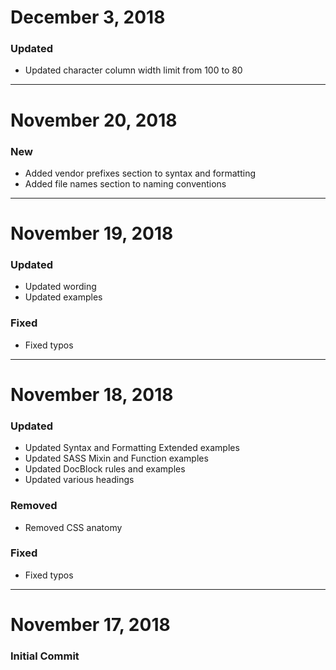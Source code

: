 # December 3, 2018

### Updated
- Updated character column width limit from 100 to 80


-----


# November 20, 2018

### New
- Added vendor prefixes section to syntax and formatting
- Added file names section to naming conventions


-----


# November 19, 2018

### Updated
- Updated wording
- Updated examples

### Fixed
- Fixed typos


-----


# November 18, 2018

### Updated
- Updated Syntax and Formatting Extended examples
- Updated SASS Mixin and Function examples
- Updated DocBlock rules and examples
- Updated various headings

### Removed
- Removed CSS anatomy

### Fixed
- Fixed typos


-----


# November 17, 2018

### Initial Commit
